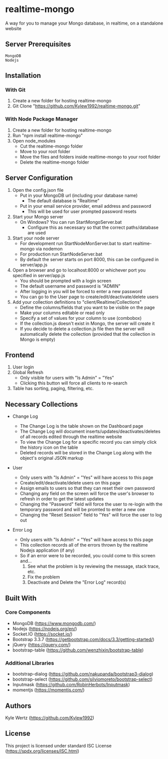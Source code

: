 # realtime-mongo

A way for you to manage your Mongo database, in realtime, on a standalone website

## Server Prerequisites

```
MongoDB
Nodejs
```

## Installation
### With Git
1. Create a new folder for hosting realtime-mongo
2. Git Clone "https://github.com/Kylew1992/realtime-mongo.git"

### With Node Package Manager
1. Create a new folder for hosting realtime-mongo
2. Run "npm install realtime-mongo"
3. Open node_modules
    * Cut the realtime-mongo folder 
    * Move to your root folder
    * Move the files and folders inside realtime-mongo to your root folder
    * Delete the realtime-mongo folder

## Server Configuration 
1. Open the config.json file 
    * Put in your MongoDB url (including your database name)
        * The default database is "Realtime"
    * Put in your email service provider, email address and password
        * This will be used for user prompted password resets
2. Start your Mongo server
    * On Windows? You can run StartMongoServer.bat 
        * Configure this as necessary so that the correct paths/database are used
3. Start your node server
    * For development run StartNodeMonServer.bat to start realtime-mongo via nodemon
    * For production run StartNodeServer.bat
    * By default the server starts on port 8000, this can be configured in server/app.js
4. Open a browser and go to localhost:8000 or whichever port you specified in server/app.js
    * You should be prompted with a login screen
    * The default username and password is "ADMIN"
    * After logging in you will be forced to enter a new password
    * You can go to the User page to create/edit/deactivate/delete users
5. Add your collection definitions to "client/Realtime/Collections"
    * Define the columns/fields that you want to be visible on the page
    * Make your columns editable or read only
    * Specify a set of values for your column to use (combobox)
    * If the collection.js doesn't exist in Mongo, the server will create it
    * If you decide to delete a collection.js file then the server will automatically delete the collection (provided that the collection in Mongo is empty)

## Frontend
1. User login
2. Global Refresh
    * Only visible for users with "Is Admin" = "Yes"
    * Clicking this button will force all clients to re-search
3. Table has sorting, paging, filtering, etc.

## Necessary Collections
* Change Log
    * The Change Log is the table shown on the Dashboard page
    * The Change Log will document inserts/updates/deactivates/deletes of all records edited through the realtime website
    * To view the Change Log for a specific record you can simply click the history icon on the table
    * Deleted records will be stored in the Change Log along with the object's original JSON markup

* User
    * Only users with "Is Admin" = "Yes" will have access to this page
    * Create/edit/deactivate/delete users on this page
    * Assign emails to users so that they can reset their own password
    * Changing any field on the screen will force the user's browser to refresh in order to get the latest updates
    * Changing the "Password" field will force the user to re-login with the temporary password and will be promted to enter a new one
    * Changing the "Reset Session" field to "Yes" will force the user to log out

* Error Log
    * Only users with "Is Admin" = "Yes" will have access to this page
    * This collection records all of the errors thrown by the realtime Nodejs application (if any)
    * So if an error were to be recorded, you could come to this screen and...
        1. See what the problem is by reviewing the message, stack trace, etc.
        2. Fix the problem
        3. Deactivate and Delete the "Error Log" record(s)

## Built With
### Core Components
* MongoDB (https://www.mongodb.com/)
* Nodejs (https://nodejs.org/en/)
* Socket.IO (https://socket.io/)
* Bootstrap 3.3.7 (https://getbootstrap.com/docs/3.3/getting-started/)
* jQuery (https://jquery.com/)
* bootstrap-table (https://github.com/wenzhixin/bootstrap-table)

### Additional Libraries
* bootstrap-dialog (https://github.com/nakupanda/bootstrap3-dialog)
* bootstrap-select (https://github.com/silviomoreto/bootstrap-select)
* Inputmask (https://github.com/RobinHerbots/Inputmask)
* momentjs (https://momentjs.com/)

## Authors
Kyle Wertz (https://github.com/Kylew1992)

## License
This project is licensed under standard ISC License (https://spdx.org/licenses/ISC.html)